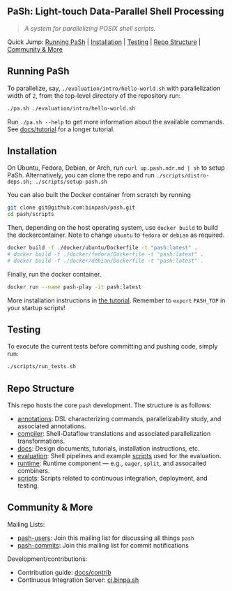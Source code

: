 ## PaSh: Light-touch Data-Parallel Shell Processing

> _A system for parallelizing POSIX shell scripts._

Quick Jump: [Running PaSh](#running-pash) | [Installation](#installation) | [Testing](#testing) | [Repo Structure](#repo-structure) | [Community & More](#community--more)

## Running PaSh

To parallelize, say, `./evaluation/intro/hello-world.sh` with parallelization width of `2`, from the top-level directory of the repository run:

```sh
./pa.sh ./evaluation/intro/hello-world.sh
```

Run `./pa.sh --help` to get more information about the available commands.
See [docs/tutorial](docs/tutorial/) for a longer tutorial.

## Installation

On Ubuntu, Fedora, Debian, or Arch, run `curl up.pash.ndr.md | sh` to setup PaSh.
Alternatively, you can clone the repo and run `./scripts/distro-deps.sh;
./scripts/setup-pash.sh`

You can also built the Docker container from scratch by running

```sh
git clone git@github.com:binpash/pash.git
cd pash/scripts
```

Then, depending on the host operating system, use `docker build` to build the dockercontainer. Note to change `ubuntu` to `fedora` or `debian` as required.
```sh
docker build -f ./docker/ubuntu/Dockerfile -t "pash:latest" .
# docker build -f ./docker/fedora/Dockerfile -t "pash:latest" .
# docker build -f ./docker/debian/Dockerfile -t "pash:latest" .
```

Finally, run the docker container.
```sh
docker run --name pash-play -it pash:latest
```

More installation instructions in [the tutorial](./docs/tutorial/tutorial.md#installation).
Remember to `export` `PASH_TOP` in your startup scripts!

## Testing

To execute the current tests before committing and pushing code, simply run:

```sh
./scripts/run_tests.sh
```

## Repo Structure

This repo hosts the core `pash` development. The structure is as follows:

* [annotations](./annotations/): DSL characterizing commands, parallelizability study, and associated annotations.
* [compiler](./compiler): Shell-Dataflow translations and associated parallelization transformations.
* [docs](./docs): Design documents, tutorials, installation instructions, etc.
* [evaluation](./evaluation): Shell pipelines and example [scripts](./evaluation/other/more-scripts) used for the evaluation.
* [runtime](./runtime): Runtime component — e.g., `eager`, `split`, and assocaited combiners.
* [scripts](./scripts): Scripts related to continuous integration, deployment, and testing.

## Community & More

Mailing Lists:
* [pash-users](https://groups.google.com/g/pash-users): Join this mailing list for discussing all things `pash`
* [pash-commits](https://groups.google.com/g/pash-commits): Join this mailing list for commit notifications

Development/contributions:
* Contribution guide: [docs/contrib](docs/contrib)
* Continuous Integration Server: [ci.binpa.sh](http://ci.binpa.sh)
